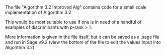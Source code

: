 The file "Algorithm 3.2 Improved Alg" contains code for a small scale implementation of Algorithm 3.2

This would be most suitable to use if one is in need of a handful of examples of discriminants with p-rank > 1. 

More information is given in the file itself, but it can be saved as a .sage file and run in Sage v9.2 (view the bottom of the file to edit the values input into Algorithm 3.2). 


